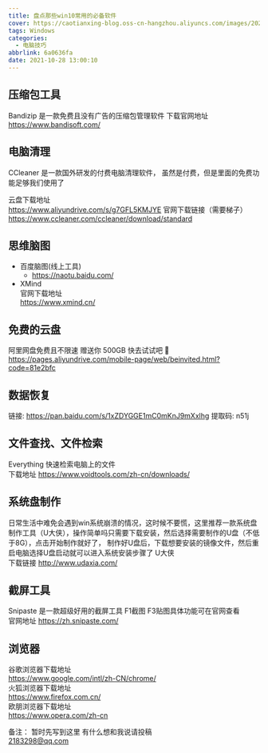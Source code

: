 ```yaml
---
title: 盘点那些win10常用的必备软件
cover: https://caotianxing-blog.oss-cn-hangzhou.aliyuncs.com/images/20211028/4ed69266ad1d489786faa337842409c1.png
tags: Windows
categories:
  - 电脑技巧
abbrlink: 6a0636fa
date: 2021-10-28 13:00:10
---
```


## 压缩包工具
 Bandizip 是一款免费且没有广告的压缩包管理软件 下载官网地址 https://www.bandisoft.com/ 
   
## 电脑清理
 CCleaner 是一款国外研发的付费电脑清理软件， 虽然是付费，但是里面的免费功能足够我们使用了 

云盘下载地址  
https://www.aliyundrive.com/s/g7GFL5KMJYE
官网下载链接（需要梯子）  
https://www.ccleaner.com/ccleaner/download/standard

## 思维脑图
 - 百度脑图(线上工具)
   - https://naotu.baidu.com/
 - XMind  
   官网下载地址  
   https://www.xmind.cn/


## 免费的云盘

阿里网盘免费且不限速 赠送你 500GB 快去试试吧 🎉
 https://pages.aliyundrive.com/mobile-page/web/beinvited.html?code=81e2bfc


## 数据恢复
链接: https://pan.baidu.com/s/1xZDYGGE1mC0mKnJ9mXxlhg 提取码: n51j

## 文件查找、文件检索
 Everything 快速检索电脑上的文件  
 下载地址 https://www.voidtools.com/zh-cn/downloads/


## 系统盘制作
日常生活中难免会遇到win系统崩溃的情况，这时候不要慌，这里推荐一款系统盘制作工具（U大侠），操作简单吗只需要下载安装，然后选择需要制作的U盘（不低于8G），点击开始制作就好了，
制作好U盘后，下载想要安装的镜像文件，然后重启电脑选择U盘启动就可以进入系统安装步骤了
U大侠  
下载链接 http://www.udaxia.com/


## 截屏工具
Snipaste 是一款超级好用的截屏工具 F1截图 F3贴图具体功能可在官网查看  
官网地址 https://zh.snipaste.com/

## 浏览器
谷歌浏览器下载地址  
https://www.google.com/intl/zh-CN/chrome/  
火狐浏览器下载地址  
https://www.firefox.com.cn/  
欧朋浏览器下载地址  
https://www.opera.com/zh-cn     





备注： 暂时先写到这里 有什么想和我说请投稿  
2183298@qq.com




